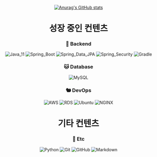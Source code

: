 <div align="center">

[![Anurag's GitHub stats](https://github-readme-stats.vercel.app/api?username=diger-king)](https://github.com/anuraghazra/github-readme-stats)

# 성장 중인 컨텐츠

### 🐯 Backend
![Java_11](https://img.shields.io/badge/java11-red?style=flat-square&logo=java&logoColor=white)
![Spring_Boot](https://img.shields.io/badge/Spring_Boot-6DB33F.svg?style=flat-square&logo=spring&logoColor=white)
![Spring_Data_JPA](https://img.shields.io/badge/Spring_Data_JPA-6DB33F.svg?style=flat-square&logo=spring&logoColor=white)
![Spring_Security](https://img.shields.io/badge/Spring_Security-6DB33F.svg?style=flat-square&logo=spring&logoColor=white)
![Gradle](https://img.shields.io/badge/Gradle-02303A.svg?style=flat-square&logo=Gradle&logoColor=white)

### 🐱 Database
![MySQL](https://img.shields.io/badge/MySQL-4479A1.svg?style=flat-square&logo=Mysql&logoColor=white)

### 🐿️ DevOps
![AWS](https://img.shields.io/badge/AWS-232F3E.svg?style=flat-square&logo=Amazon-AWS&logoColor=white)
![RDS](https://img.shields.io/badge/RDS-232F3E.svg?style=flat-square&logo=mysql&logoColor=#232F3E)
![Ubuntu](https://img.shields.io/badge/Ubuntu-FCC624.svg?style=flat-square&logo=Ubuntu&logoColor=#E95420)
![NGINX](https://img.shields.io/badge/NGINX-269539.svg?style=flat-square&logo=NGINX&logoColor=white)


# 기타 컨텐츠

### 🐺 Etc
![Python](https://img.shields.io/badge/Python-3776AB.svg?style=flat-square&logo=Python&logoColor=white)
![Git](https://img.shields.io/badge/Git-F05032.svg?style=flat-square&logo=Git&logoColor=white)
![GitHub](https://img.shields.io/badge/GitHub-181717.svg?style=flat-square&logo=GitHub&logoColor=white)
![Markdown](https://img.shields.io/badge/Markdown-000000?style=flat-square&logo=markdown&logoColor=white)

</div>
